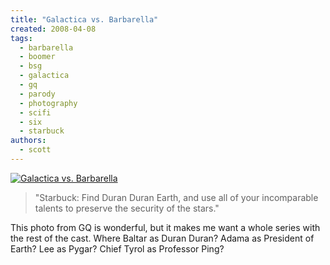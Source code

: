 ```yaml
---
title: "Galactica vs. Barbarella"
created: 2008-04-08
tags:
  - barbarella
  - boomer
  - bsg
  - galactica
  - gq
  - parody
  - photography
  - scifi
  - six
  - starbuck
authors:
  - scott
---
```


[![Galactica vs. Barbarella](/images/2399480262_dd7332ae77.jpg)](http://www.flickr.com/photos/spaceninja/2399480262/)

> "Starbuck: Find Duran Duran Earth, and use all of your incomparable talents to preserve the security of the stars."

This photo from GQ is wonderful, but it makes me want a whole series with the rest of the cast. Where Baltar as Duran Duran? Adama as President of Earth? Lee as Pygar? Chief Tyrol as Professor Ping?
